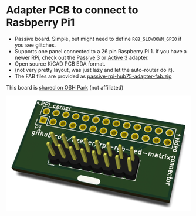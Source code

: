 Adapter PCB to connect to Rasbperry Pi1
=======================================

   * Passive board. Simple, but might need to define `RGB_SLOWDOWN_GPIO` if you see
     glitches.
   * Supports one panel connected to a 26 pin Raspberry Pi 1. If you have a newer RPi,
     check out the [Passive 3](../passive-3) or [Active 3](../active-3) adapter.
   * Open source KiCAD PCB EDA format.
   * (not very pretty layout, was just lazy and let the auto-router do it).
   * The FAB files are provided as [passive-rpi-hub75-adapter-fab.zip](./passive-rpi-hub75-adapter-fab.zip)

This board is [shared on OSH Park][osh-passive-rpi] (not affiliated)

![Preview][rendering]

[rendering]: ../../img/passive-rpi1-pcb.png
[osh-passive-rpi]: https://oshpark.com/shared_projects/afEA1gNt
